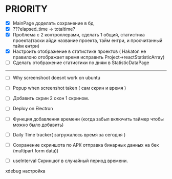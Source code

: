 # PRIORITY
- [x] MainPage доделать сохранение в бд
- [x] ???elapsed_time -> totaltime?
- [x] Проблема с 2 контроллерами, сделать 1 общий, статистика проекта(таски айди название проекта, тайм ентри, и просчитанный тайм ентри)
- [x] Настроить отображение в статистике проектов ( Hakaton не правилоно отображает время исправить Project->reactStatisticArray)
- [ ] Сделать отображение статистики по дням в StatisticDataPage
-----------------
- [ ] Why screenshoot doesnt work on ubuntu
- [ ] Popup when screenshot taken ( сам скрин и время )
- [ ] Добавить скрин 2 окон 1 скрином.
- [ ] Deploy on Electron
- [ ] Функция добавления времени  (когда забыл включить таймер чтобы можно  было добавить)
- [ ] Daily Time tracker( загружалось время за сегодня )
- [ ] Сохранение скриншота по API( отправка бинарных данных на бек (multipart form data))
- [ ] useInterval Скриншот в случайный период времени.


xdebug настройка